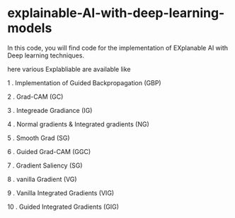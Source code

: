 # explainable-AI-with-deep-learning-models

In this code, you will find code for the implementation of EXplanable AI with Deep learning techniques. 

here various Explabliable are available like 

1 . Implementation of Guided Backpropagation (GBP)

2 . Grad-CAM (GC)

3 . Integreade Gradiance (IG)

4 . Normal gradients & Integrated gradients (NG)

5 . Smooth Grad (SG)

6 . Guided Grad-CAM (GGC)

7 . Gradient Saliency (SG)

8 . vanilla Gradient (VG)

9 . Vanilla Integrated Gradients (VIG)

10 . Guided Integrated Gradients (GIG)
